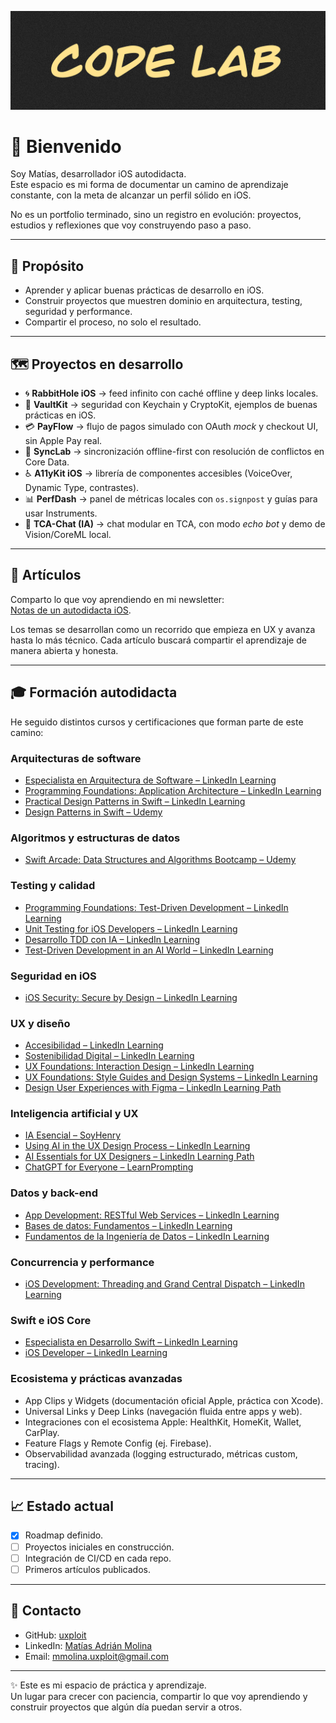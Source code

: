 ![Hero Image](assets/banner.png "Code Lab")

# 👋 Bienvenido

Soy Matías, desarrollador iOS autodidacta.  
Este espacio es mi forma de documentar un camino de aprendizaje constante, con la meta de alcanzar un perfil sólido en iOS.  

No es un portfolio terminado, sino un registro en evolución: proyectos, estudios y reflexiones que voy construyendo paso a paso.  

---

## 🚀 Propósito
- Aprender y aplicar buenas prácticas de desarrollo en iOS.  
- Construir proyectos que muestren dominio en arquitectura, testing, seguridad y performance.  
- Compartir el proceso, no solo el resultado.  

---

## 🗺️ Proyectos en desarrollo
- 🌀 **RabbitHole iOS** → feed infinito con caché offline y deep links locales.  
- 🔐 **VaultKit** → seguridad con Keychain y CryptoKit, ejemplos de buenas prácticas en iOS.  
- 💳 **PayFlow** → flujo de pagos simulado con OAuth *mock* y checkout UI, sin Apple Pay real.  
- 🔄 **SyncLab** → sincronización offline-first con resolución de conflictos en Core Data.  
- ♿ **A11yKit iOS** → librería de componentes accesibles (VoiceOver, Dynamic Type, contrastes).  
- 📊 **PerfDash** → panel de métricas locales con `os.signpost` y guías para usar Instruments.  
- 🤖 **TCA-Chat (IA)** → chat modular en TCA, con modo *echo bot* y demo de Vision/CoreML local.  


---

## 📖 Artículos
Comparto lo que voy aprendiendo en mi newsletter:  
[Notas de un autodidacta iOS](https://www.linkedin.com/build-relation/newsletter-follow?entityUrn=7374657829569212416).  

Los temas se desarrollan como un recorrido que empieza en UX y avanza hasta lo más técnico.
Cada artículo buscará compartir el aprendizaje de manera abierta y honesta.

---

## 🎓 Formación autodidacta
He seguido distintos cursos y certificaciones que forman parte de este camino:  

### Arquitecturas de software
- [Especialista en Arquitectura de Software – LinkedIn Learning](https://www.linkedin.com/learning/paths/conviertete-en-especialista-en-arquitectura-de-software)  
- [Programming Foundations: Application Architecture – LinkedIn Learning](https://www.linkedin.com/learning/programming-foundations-application-architecture/why-learn-about-software-architecture)  
- [Practical Design Patterns in Swift – LinkedIn Learning](https://www.linkedin.com/learning/practical-design-patterns-in-swift/explore-the-benefits-of-design-patterns?contextUrn=urn%3Ali%3AlearningCollection%3A7257670014005088256)  
- [Design Patterns in Swift – Udemy](https://www.udemy.com/course/design-patterns-swift/learn/lecture/7680066?start=0)  

### Algoritmos y estructuras de datos
- [Swift Arcade: Data Structures and Algorithms Bootcamp – Udemy](https://www.udemy.com/course/the-swift-arcade-data-structures-and-algorithms-bootcamp/learn/lecture/31201066?start=1)  

### Testing y calidad
- [Programming Foundations: Test-Driven Development – LinkedIn Learning](https://www.linkedin.com/learning/programming-foundations-test-driven-development-3/small-steps-to-great-things?contextUrn=urn%3Ali%3AlyndaLearningPath%3A56db2b643dd5596be4e4989b)  
- [Unit Testing for iOS Developers – LinkedIn Learning](https://www.linkedin.com/learning/unit-testing-for-ios-developers)  
- [Desarrollo TDD con IA – LinkedIn Learning](https://www.linkedin.com/learning/desarrollo-test-driven-con-inteligencia-artificial/tu-proceso-de-desarrollo-usando-tdd)  
- [Test-Driven Development in an AI World – LinkedIn Learning](https://www.linkedin.com/learning/test-driven-development-in-an-ai-world/develop-smarter-with-ai-and-test-driven-development)  

### Seguridad en iOS
- [iOS Security: Secure by Design – LinkedIn Learning](https://www.linkedin.com/learning-login/share?forceAccount=false&redirect=https%3A%2F%2Fwww.linkedin.com%2Flearning%2Fcollections%2F7257671348846518272%3Ftrk%3Dshare_collection_url%26shareId%3DknkKfPRgS02pfMTIrBUSjg%253D%253D)  

### UX y diseño
- [Accesibilidad – LinkedIn Learning](https://www.linkedin.com/learning/certificates/350273621f39b5b716f83c23d49f65cece75582def8fd3f87042071392fe9704)  
- [Sostenibilidad Digital – LinkedIn Learning](https://www.linkedin.com/learning/certificates/28e602dfe346bd17518c4124d18694f1b5b6729478521e53549d2465db8671c6)  
- [UX Foundations: Interaction Design – LinkedIn Learning](https://www.linkedin.com/learning/ux-foundations-interaction-design/dimensions-of-interaction-design)  
- [UX Foundations: Style Guides and Design Systems – LinkedIn Learning](https://www.linkedin.com/learning/ux-foundations-style-guides-and-design-systems)  
- [Design User Experiences with Figma – LinkedIn Learning Path](https://www.linkedin.com/learning/paths/design-user-experiences-with-figma)  

### Inteligencia artificial y UX
- [IA Esencial – SoyHenry](https://www.app.soyhenry.com/course-detail/IAessencial)  
- [Using AI in the UX Design Process – LinkedIn Learning](https://www.linkedin.com/learning/using-ai-in-the-ux-design-process/the-role-of-generative-ai-in-ux-design)  
- [AI Essentials for UX Designers – LinkedIn Learning Path](https://www.linkedin.com/learning/paths/ai-essentials-for-user-experience-designers)  
- [ChatGPT for Everyone – LearnPrompting](https://learnprompting.thinkific.com/certificates/dbhsewpmp5)  

### Datos y back-end
- [App Development: RESTful Web Services – LinkedIn Learning](https://www.linkedin.com/learning/certificates/0416964f57103d033c5a53c3d846a0a4b82a53cc468572d11826f1666bdddbfc?trk=share_certificate)  
- [Bases de datos: Fundamentos – LinkedIn Learning](https://www.linkedin.com/learning/fundamentos-de-la-programacion-bases-de-datos-8625298/bases-de-datos-desde-las-bases)  
- [Fundamentos de la Ingeniería de Datos – LinkedIn Learning](https://www.linkedin.com/learning/fundamentos-de-la-ingenieria-de-datos/quieres-ser-ingeniero-de-datos)  

### Concurrencia y performance
- [iOS Development: Threading and Grand Central Dispatch – LinkedIn Learning](https://www.linkedin.com/learning/ios-development-threading-and-grand-central-dispatch/ios-development-grand-central-dispatch)  

### Swift e iOS Core
- [Especialista en Desarrollo Swift – LinkedIn Learning](https://www.linkedin.com/learning/certificates/7998b093bdf9381b4db140c0b6a8477aa8f0c7e1f6c5013308b340f25bba43cf?trk=share_certificate)  
- [iOS Developer – LinkedIn Learning](https://www.linkedin.com/learning/certificates/1d0dc6a50fad7a176444818adeb5d750d0b5cb4cbdb0c00ed9e121a234cbcc4d?trk=share_certificate)

### Ecosistema y prácticas avanzadas
- App Clips y Widgets (documentación oficial Apple, práctica con Xcode).  
- Universal Links y Deep Links (navegación fluida entre apps y web).  
- Integraciones con el ecosistema Apple: HealthKit, HomeKit, Wallet, CarPlay.  
- Feature Flags y Remote Config (ej. Firebase).  
- Observabilidad avanzada (logging estructurado, métricas custom, tracing).  

---

## 📈 Estado actual
- [x] Roadmap definido.  
- [ ] Proyectos iniciales en construcción.  
- [ ] Integración de CI/CD en cada repo.  
- [ ] Primeros artículos publicados.  

---

## 🔗 Contacto
- GitHub: [uxploit](https://github.com/uxploit)  
- LinkedIn: [Matías Adrián Molina](https://www.linkedin.com/in/mmolina-uxploit/)  
- Email: [mmolina.uxploit@gmail.com](mailto:mmolina.uxploit@gmail.com)  

---

✨ Este es mi espacio de práctica y aprendizaje.  
Un lugar para crecer con paciencia, compartir lo que voy aprendiendo y construir proyectos que algún día puedan servir a otros.  

